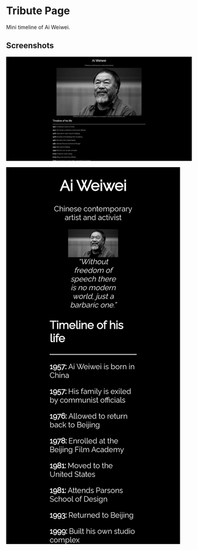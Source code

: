 # Tribute Page

Mini timeline of Ai Weiwei.

## Screenshots

![Desktop Image](../screenshots/tribute-page/desktop.png)

![Mobile Image](../screenshots/tribute-page/mobile.png)
